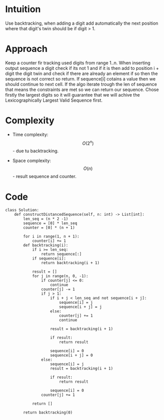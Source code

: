 # Intuition
Use backtracking, when adding a digit add automatically the next position where that digit's twin should be if digit > 1.
# Approach
Keep a counter fir tracking used digits from range 1..n. When inserting output sequence a digit check if its not 1 and if it is then add to position i + digit the digit twin and check if there are already an element if so then the sequence is not correct so return. If sequence[i] cotains a value then we should continue to next cell. If the algo iterate trough the len of sequence that means the constraints are met so we can return our sequence. Chose firstly the largest digits so it will guarantee that we will achive the Lexicographically Largest Valid Sequence first.

# Complexity
- Time complexity:
$$O(2^n)$$ - due tu backtracking.

- Space complexity:
$$O(n)$$ - result sequence and counter.

# Code
```python3 []
class Solution:
    def constructDistancedSequence(self, n: int) -> List[int]:
        len_seq = (n * 2 -1)
        sequence = [0] * len_seq
        counter = [0] * (n + 1)

        for i in range(1, n + 1):
            counter[i] += 1
        def backtracking(i):
            if i >= len_seq:
                return sequence[:]
            if sequence[i]:
                return backtracking(i + 1)
            
            result = []
            for j in range(n, 0, -1):
                if counter[j] <= 0:
                    continue
                counter[j] -= 1
                if j > 1:
                    if i + j < len_seq and not sequence[i + j]:
                        sequence[i] = j
                        sequence[i + j] = j
                    else:
                        counter[j] += 1
                        continue

                    result = backtracking(i + 1)

                    if result:
                        return result

                    sequence[i] = 0
                    sequence[i + j] = 0
                else:
                    sequence[i] = j
                    result = backtracking(i + 1)

                    if result:
                        return result

                    sequence[i] = 0
                counter[j] += 1

            return []

        return backtracking(0)
```